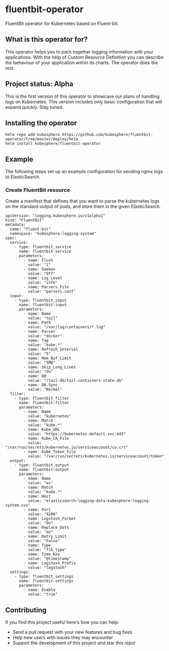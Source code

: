# fluentbit-operator

FluentBit operator for Kubernetes based on Fluent-bit.

## What is this operator for?

This operator helps you to pack together logging information with your applications. With the help of Custom Resource Definition you can describe the behaviour of your application within its charts. The operator does the rest.


## Project status: Alpha

This is the first version of this operator to showcase our plans of handling logs on Kubernetes. This version includes only basic configuration that will expand quickly. Stay tuned.


## Installing the operator

```
helm repo add kubesphere https://github.com/kubesphere/fluentbit-operator/tree/master/deploy/helm
helm install kubesphere/fluentbit-operator
```

## Example

The following steps set up an example configuration for sending nginx logs to ElasticSearch.

### Create FluentBit resource

Create a manifest that defines that you want to parse the kubernetes logs on the standard output of pods, and store them in the given ElasticSearch.

```
apiVersion: "logging.kubesphere.io/v1alpha1"
kind: "FluentBit"
metadata:
  name: "fluent-bit"
  namespace: "kubesphere-logging-system"
spec:
  service:
    - type: fluentbit_service
      name: fluentbit-service
      parameters:
        - name: Flush
          value: "1"
        - name: Daemon
          value: "Off"
        - name: Log_Level
          value: "info"
        - name: Parsers_File
          value: "parsers.conf"
  input:
    - type: fluentbit_input
      name: fluentbit-input
      parameters:
        - name: Name
          value: "tail"
        - name: Path
          value: "/var/log/containers/*.log"
        - name: Parser
          value: "docker"
        - name: Tag
          value: "kube.*"
        - name: Refresh_Interval
          value: "5"
        - name: Mem_Buf_Limit
          value: "5MB"
        - name: Skip_Long_Lines
          value: "On"
        - name: DB
          value: "/tail-db/tail-containers-state.db"
        - name: DB.Sync
          value: "Normal"
  filter:
    - type: fluentbit_filter
      name: fluentbit-filter
      parameters:
        - name: Name
          value: "kubernetes"
        - name: Match
          value: "kube.*"
        - name: Kube_URL
          value: "https://kubernetes.default.svc:443"
        - name: Kube_CA_File
          value: "/var/run/secrets/kubernetes.io/serviceaccount/ca.crt"
        - name: Kube_Token_File
          value: "/var/run/secrets/kubernetes.io/serviceaccount/token"
  output:
    - type: fluentbit_output
      name: fluentbit-output
      parameters:
        - name: Name
          value: "es"
        - name: Match
          value: "kube.*"
        - name: Host
          value: "elasticsearch-logging-data.kubesphere-logging-system.svc"
        - name: Port
          value: "9200"
        - name: Logstash_Format
          value: "On"
        - name: Replace_Dots
          value: "on"
        - name: Retry_Limit
          value: "False"
        - name: Type
          value: "flb_type"
        - name: Time_Key
          value: "@timestamp"
        - name: Logstash_Prefix
          value: "logstash"
  settings:
    - type: fluentbit_settings
      name: fluentbit-settings
      parameters:
        - name: Enable
          value: "true"
```

## Contributing

If you find this project useful here's how you can help:

- Send a pull request with your new features and bug fixes
- Help new users with issues they may encounter
- Support the development of this project and star this repo!
